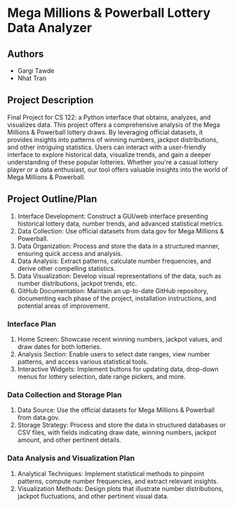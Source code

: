 # Mega Millions & Powerball Lottery Data Analyzer
## Authors
- Gargi Tawde
- Nhat Tran
## Project Description
Final Project for CS 122: a Python interface that obtains, analyzes, and visualizes data.
This project offers a comprehensive analysis of the Mega Millions & Powerball lottery draws. By leveraging official datasets, it provides insights into patterns of winning numbers, jackpot distributions, and other intriguing statistics. Users can interact with a user-friendly interface to explore historical data, visualize trends, and gain a deeper understanding of these popular lotteries. Whether you're a casual lottery player or a data enthusiast, our tool offers valuable insights into the world of Mega Millions & Powerball.
## Project Outline/Plan
1. Interface Development: Construct a GUI/web interface presenting historical lottery data, number trends, and advanced statistical metrics.
2. Data Collection: Use official datasets from data.gov for Mega Millions & Powerball.
3. Data Organization: Process and store the data in a structured manner, ensuring quick access and analysis.
4. Data Analysis: Extract patterns, calculate number frequencies, and derive other compelling statistics.
5. Data Visualization: Develop visual representations of the data, such as number distributions, jackpot trends, etc.
6. GitHub Documentation: Maintain an up-to-date GitHub repository, documenting each phase of the project, installation instructions, and potential areas of improvement.
### Interface Plan
1. Home Screen: Showcase recent winning numbers, jackpot values, and draw dates for both lotteries.
2. Analysis Section: Enable users to select date ranges, view number patterns, and access various statistical tools.
3. Interactive Widgets: Implement buttons for updating data, drop-down menus for lottery selection, date range pickers, and more.
### Data Collection and Storage Plan
1. Data Source: Use the official datasets for Mega Millions & Powerball from data.gov.
2. Storage Strategy: Process and store the data in structured databases or CSV files, with fields indicating draw date, winning numbers, jackpot amount, and other pertinent details.
### Data Analysis and Visualization Plan
1. Analytical Techniques: Implement statistical methods to pinpoint patterns, compute number frequencies, and extract relevant insights.
2. Visualization Methods: Design plots that illustrate number distributions, jackpot fluctuations, and other pertinent visual data.
